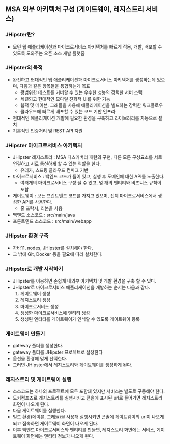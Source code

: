 ## MSA 외부 아키텍처 구성 (게이트웨이, 레지스트리 서비스)



### JHipster란?

* 모던 웹 애플리케이션과 마이크로서비스 아키텍처를 빠르게 적용, 개발, 배포할 수 있도록 도와주는 오픈 소스 개발 플랫폼



### JHipster의 목적

* 완전하고 현대적인 웹 애플리케이션과 마이크로서비스 아키텍처를 생성하는데 있으며, 다음과 같은 항목들을 통합하는게 목표
  * 광범위한 테스트를 커버할 수 있는 우수한 성능의 강력한 서버 스택
  * 세련되고 현대적인 모다일 친화적 UI를 위한 기능
  * 웹팩 및 메이븐, 그래들을 사용해 애플리케이션을 빌드하는 강력한 워크플로우
  * 클라우드에 빠르게 배포할 수 있는 코드 기반 인프라
* 현대적인 애플리케이션 개발에 필요한 환경을 구축하고 라이브러리를 자동으로 설치
* 기본적인 인증처리 및 REST API 지원



### JHipster 마이크로서비스 아키텍처

* JHipster 레지스트리 : MSA 디스커버리 패턴의 구현, 다른 모든 구성요소를 서로 연결하고 서로 통신하게 할 수 있는 역할을 한다.	
  * 유레카, 스프링 클라우드 컨피그 기반
* 마이크로서비스 : 백엔드 코드가 들어 있고, 실행 후 도메인에 대한 API를 노출한다.
  * 여러개의 마이크로서비스 구성 될 수 있고, 몇 개의 엔티티와 비즈니스 규칙이 포함
* 게이트웨이 : 모든 프런트엔드 코드를 가지고 있으며, 전체 마이크로서비스에서 생성한 API를 사용한다.
  * 줄 프락시, 리본을 사용
* 백앤드 소스코드 : src/main/java
* 프론트엔드 소스코드 : src/main/webapp



### JHipster 환경 구축

* 자바11, nodes, JHipster를 설치해야 한다.
* 그 밖에 Git, Docker 등을 필요에 따라 설치한다.



### JHipster로 개발 시작하기

* JHipster를 이용하면 손쉽게 내외부 아키텍처 및 개발 환경을 구축 할 수 있다.
* JHipster로 마이크로서비스 애플리케이션을 개발하는 순서는 다음과 같다.
  1. 게이트웨이 생성
  2. 레지스트리 생성
  3. 마이크로서비스 생성
  4. 생성한 마이크로서비스에 엔티티 생성
  5. 생성된 엔티티를 게이트웨이가 인식할 수 있도록 게이트웨이 등록



### 게이트웨이 만들기

* gateway 폴더를 생성한다.
* gateway 폴터를 JHipster 프로젝트로 설정한다
* 옵션을 환경에 맞게 선택한다.
* 그러면 JHipster에서 레지스트리와 게이트웨이를 생성하게 된다.



### 레지스트리 및 게이트웨이 실행

* 소스코드는 하나의 프로젝트에 모두 포함돼 있지만 서비스는 별도로 구동해야 한다.
* 도커컴포즈로 레지스트리를 실행시키고 콘솔에 표시된 url로 들어가면 레지스트리 화면이 나오게 된다.
* 다음 게이트웨이를 실행한다.
* 빌드 환경(메이븐, 그래들)을 사용해 실행시키면 콘솔에 게이트웨이의 url이 나오게 되고 접속하면 게이트웨이 화면이 나오게 된다.
* 이후 백엔드 마이크로서비스와 엔티티를 만들면, 레지스트리 화면에는 서비스, 게이트웨이 화면에는 엔티티 정보가 나오게 된다.